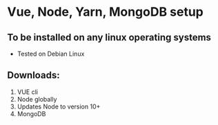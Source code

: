 # Vue, Node, Yarn, MongoDB setup
## To be installed on any linux operating systems
- Tested on Debian Linux

## Downloads:
1. VUE cli 
2. Node globally
3. Updates Node to version 10+
4. MongoDB